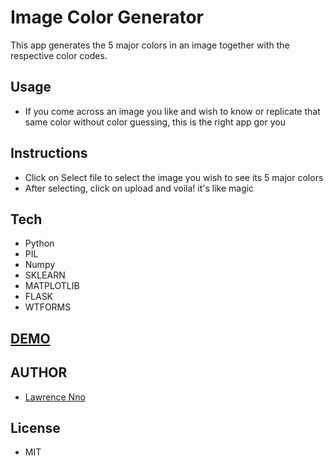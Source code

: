 # Image Color Generator
This app generates the 5 major colors in an image together with the respective color codes.

## Usage
 - If you come across an image you like and wish to know or replicate that same color without color guessing, this is
the right app gor you

## Instructions
- Click on Select file to select the image you wish to see its 5 major colors
- After selecting, click on upload and voila! it's like magic

## Tech
 - Python
 - PIL
 - Numpy
 - SKLEARN
 - MATPLOTLIB
 - FLASK
 - WTFORMS

## [DEMO](https://image-color-generator.lawrence-nno.online)

## AUTHOR
- [Lawrence Nno](https://lawrence-nno.online)

## License
- MIT